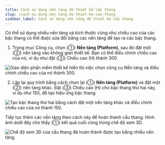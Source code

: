 ```yaml
---
title: Cách sử dụng nền tảng để thiết kế cầu thang
slug: /cach-su-dung-nen-tang-de-thiet-ke-cau-thang
sidebar_label: Cách sử dụng nền tảng để thiết kế cầu thang
---
```


Có thể sử dụng nhiều nền tảng và kích thước cũng như chiều cao của các bậc thang có thể được sửa đổi bằng các nền tảng để tạo ra các bậc thang.

1. Trong mục Công cụ, chọn (①) **Nền tảng (Platform)**, sau đó đặt một (②) nền tảng vào không gian thiết kế. Bạn có thể điều chỉnh chiều cao của nó, ví dụ như đặt (③) Chiều cao (H) thành 300.

![Giao diện phần mềm thiết kế hiển thị việc chọn công cụ Nền tảng và điều chỉnh chiều cao của nó thành 300.](https://storage.googleapis.com/jegavn_kb/images/37c327ad-aa4a-4460-82cb-beab5d087cc6.png)

2. Lặp lại quy trình bằng cách chọn lại (①) **Nền tảng (Platform)** và đặt một (②) nền tảng khác. Đặt (③) Chiều cao (H) cho bậc thang thứ hai này, ví dụ như 150, để tạo hiệu ứng bậc thang.

![Tạo bậc thang thứ hai bằng cách đặt một nền tảng khác và điều chỉnh chiều cao của nó thành 150.](https://storage.googleapis.com/jegavn_kb/images/fb2fe67e-3b30-4bb0-9b61-14697e8f6566.png)

Tiếp tục thêm các nền tảng theo cách này để hoàn thành cầu thang. Hình ảnh dưới đây cho thấy (①) kết quả cuối cùng trong chế độ xem 3D.

![Chế độ xem 3D của cầu thang đã hoàn thành được tạo bằng nhiều nền tảng.](https://storage.googleapis.com/jegavn_kb/images/ec550265-51e2-4d8d-abb6-3d29ca37a85c.png)